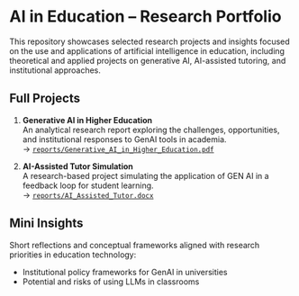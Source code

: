 # AI in Education – Research Portfolio

This repository showcases selected research projects and insights focused on the use and applications of artificial intelligence in education, including theoretical and applied projects on generative AI, AI-assisted tutoring, and institutional approaches.

## Full Projects

1. **Generative AI in Higher Education**  
   An analytical research report exploring the challenges, opportunities, and institutional responses to GenAI tools in academia.  
   → [`reports/Generative_AI_in_Higher_Education.pdf`](./reports/Generative_AI_in_Higher_Education.pdf)

2. **AI-Assisted Tutor Simulation**  
   A research-based project simulating the application of GEN AI in a feedback loop for student learning.  
   → [`reports/AI_Assisted_Tutor.docx`](./reports/AI_Assisted_Tutor.docx)

## Mini Insights

Short reflections and conceptual frameworks aligned with research priorities in education technology:

- Institutional policy frameworks for GenAI in universities  
- Potential and risks of using LLMs in classrooms
